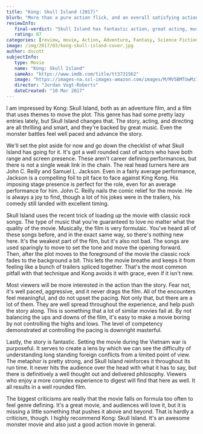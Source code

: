 ```yaml
---
title: "Kong: Skull Island (2017)"
blurb: "More than a pure action flick, and an overall satisfying action experience."
reviewInfo:
   final-verdict: "Skull Island has fantastic action, great acting, music, and even has a few things to say. Go see it."
   rating: 87
categories: [review, movie, Action, Adventure, Fantasy, Science Fiction]
image: /img/2017/03/kong-skull-island-cover.jpg
author: dscott
subjectInfo:
   type: Movie
   name: "Kong: Skull Island"
   sameAs: "https://www.imdb.com/title/tt3731562"
   image: "https://images-na.ssl-images-amazon.com/images/M/MV5BMTUwMzI5ODEwNF5BMl5BanBnXkFtZTgwNjAzNjI2MDI@._V1_SX300.jpg"
   director: "Jordan Vogt-Roberts"
   dateCreated: "10 Mar 2017"
---
```



I am impressed by Kong: Skull Island, both as an adventure film, and a film that uses themes to move the plot. This genre has had some pretty lazy entries lately, but Skull Island changes that. The story, acting, and directing are all thrilling and smart, and they're backed by great music. Even the monster battles feel well paced and advance the story.

We'll set the plot aside for now and go down the checklist of what Skull Island has going for it. It's got a well rounded cast of actors who have both range and screen presence. These aren't career defining performances, but there is not a single weak link in the chain. The real head turners here are John C. Reilly and Samuel L. Jackson. Even in a fairly average performance, Jackson is a compelling foil to pit face to face against King Kong. His imposing stage presence is perfect for the role, even for an average performance for him. John C. Reilly nails the comic relief for the movie. He is always a joy to find, though a lot of his jokes were in the trailers, his comedy still landed with excellent timing.

Skull Island uses the recent trick of loading up the movie with classic rock songs. The type of music that you're guaranteed to love no matter what the quality of the movie. Musically, the film is very formulaic. You've heard all of these songs before, and in the exact same way, so there's nothing new here. It's the weakest part of the film, but it's also not bad. The songs are used sparingly to move to set the tone and move the opening forward. Then, after the plot moves to the foreground of the movie the classic rock fades to the background a bit. This lets the movie breathe and keeps it from feeling like a bunch of trailers spliced together. That's the most common pitfall with that technique and Kong avoids it with grace, even if it isn't new.

Most viewers will be more interested in the action than the story. Fear not, it's well paced, aggressive, and it never drags the film. All of the encounters feel meaningful, and do not upset the pacing. Not only that, but there are a lot of them. They are well spread throughout the experience, and help push the story along. This is something that a lot of similar movies fail at. By not balancing the ups and downs of the film, it's easy to make a movie boring by not controlling the highs and lows. The level of competency demonstrated at controlling the pacing is downright masterful.

Lastly, the story is fantastic. Setting the movie during the Vietnam war is purposeful. It serves to create a lens by which we can see the difficulty of understanding long standing foreign conflicts from a limited point of view. The metaphor is pretty strong, and Skull Island reinforces it throughout its run time. It never hits the audience over the head with what it has to say, but there is definitively a well thought out and delivered philosophy. Viewers who enjoy a more complex experience to digest will find that here as well. It all results in a well rounded film.

The biggest criticisms are really that the movie falls on formula too often to feel genre defining. It's a great movie, and audiences will love it, but it is missing a little something that pushes it above and beyond. That is hardly a criticism, though. I highly recommend Kong: Skull Island. It's an awesome monster movie and also just a good action movie in general.


